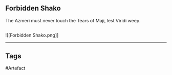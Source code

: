 ## Forbidden Shako
The Azmeri must never touch the Tears of Maji, lest Viridi weep.
## 
![[Forbidden Shako.png]]

---
## Tags
#Artefact